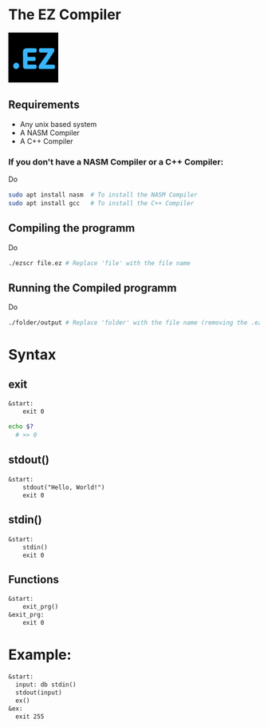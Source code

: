 # The EZ Compiler
<img src="./ico.png" style="width: 100px;">

## Requirements
- Any unix based system
- A NASM Compiler
- A C++ Compiler
### If you don't have a NASM Compiler or a C++ Compiler:
Do 
```sh
sudo apt install nasm  # To install the NASM Compiler
sudo apt install gcc   # To install the C++ Compiler
```
## Compiling the programm
Do 
```sh
./ezscr file.ez # Replace 'file' with the file name
```

## Running the Compiled programm
Do 
```sh
./folder/output # Replace 'folder' with the file name (removing the .ez)
```

# Syntax
## exit
```ez
&start: 
    exit 0
```
```sh
echo $?
  # >> 0
```
## stdout()
```ez
&start:
    stdout("Hello, World!")
    exit 0
```
## stdin()
```ez
&start:
    stdin()
    exit 0
```
## Functions
```ez
&start:
    exit_prg()
&exit_prg:
    exit 0
```

# Example:
```ez
&start:
  input: db stdin()
  stdout(input)
  ex()
&ex:
  exit 255
```
